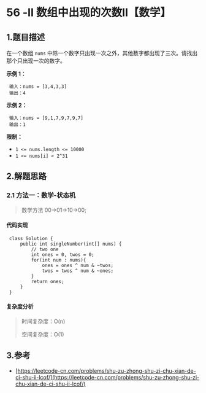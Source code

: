 # 56 -Ⅱ 数组中出现的次数Ⅱ【数学】

## 1.题目描述

在一个数组 `nums` 中除一个数字只出现一次之外，其他数字都出现了三次。请找出那个只出现一次的数字。

**示例 1：**

```text
 输入：nums = [3,4,3,3]
 输出：4
```

**示例 2：**

```text
 输入：nums = [9,1,7,9,7,9,7]
 输出：1
```

**限制：**

* `1 <= nums.length <= 10000`
* `1 <= nums[i] < 2^31`

## 2.解题思路

### 2.1 方法一：数学-状态机

> 数学方法 00-&gt;01-&gt;10-&gt;00;

#### **代码实现**

```text
 class Solution {
     public int singleNumber(int[] nums) {
         // two one
         int ones = 0, twos = 0;
         for(int num : nums){
             ones = ones ^ num & ~twos;
             twos = twos ^ num & ~ones;
         }
         return ones;
     }
 }
```

#### **复杂度分析**

> 时间复杂度：O\(n\)
>
> 空间复杂度：O\(1\)

## 3.参考

* [https://leetcode-cn.com/problems/shu-zu-zhong-shu-zi-chu-xian-de-ci-shu-ii-lcof/](https://leetcode-cn.com/problems/shu-zu-zhong-shu-zi-chu-xian-de-ci-shu-ii-lcof/)

